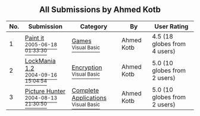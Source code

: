 ﻿<div align="center">

## All Submissions by Ahmed Kotb

</div>

No.  | Submission | Category | By   | User Rating
---- | ---------- | -------- | ---- | -----------
1 | [Paint it<br /><sup>2005-06-18 01:33:30</sup>](https://github.com/Planet-Source-Code/ahmed-kotb-paint-it__1-61230) | [Games<br /><sup>Visual Basic</sup>](../ByCategory/games__1-38.md) | Ahmed Kotb | 4.5 (18 globes from 4 users)
2 | [LockMania 1\.2<br /><sup>2004-09-16 15:04:54</sup>](https://github.com/Planet-Source-Code/ahmed-kotb-lockmania-1-2__1-60352) | [Encryption<br /><sup>Visual Basic</sup>](../ByCategory/encryption__1-48.md) | Ahmed Kotb | 5.0 (10 globes from 2 users)
3 | [Picture Hunter<br /><sup>2004-08-13 21:30:50</sup>](https://github.com/Planet-Source-Code/ahmed-kotb-picture-hunter__1-61239) | [Complete Applications<br /><sup>Visual Basic</sup>](../ByCategory/complete-applications__1-27.md) | Ahmed Kotb | 5.0 (10 globes from 2 users)
